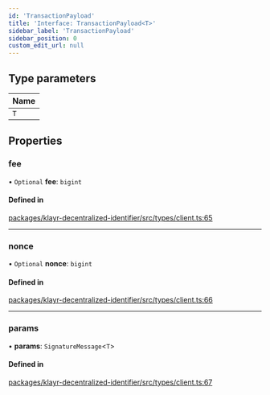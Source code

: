 ```yaml
---
id: 'TransactionPayload'
title: 'Interface: TransactionPayload<T>'
sidebar_label: 'TransactionPayload'
sidebar_position: 0
custom_edit_url: null
---
```


## Type parameters

| Name |
| :--- |
| `T`  |

## Properties

### fee

• `Optional` **fee**: `bigint`

#### Defined in

[packages/klayr-decentralized-identifier/src/types/client.ts:65](https://github.com/aldhosutra/klayr-did/blob/8db4b95/packages/klayr-decentralized-identifier/src/types/client.ts#L65)

---

### nonce

• `Optional` **nonce**: `bigint`

#### Defined in

[packages/klayr-decentralized-identifier/src/types/client.ts:66](https://github.com/aldhosutra/klayr-did/blob/8db4b95/packages/klayr-decentralized-identifier/src/types/client.ts#L66)

---

### params

• **params**: `SignatureMessage`<`T`\>

#### Defined in

[packages/klayr-decentralized-identifier/src/types/client.ts:67](https://github.com/aldhosutra/klayr-did/blob/8db4b95/packages/klayr-decentralized-identifier/src/types/client.ts#L67)

